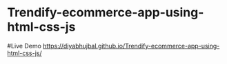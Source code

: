 # Trendify-ecommerce-app-using-html-css-js

#Live Demo
 https://diyabhujbal.github.io/Trendify-ecommerce-app-using-html-css-js/
